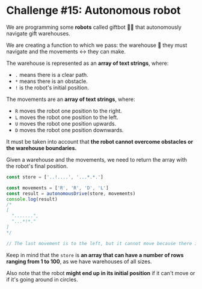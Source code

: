# Challenge #15: Autonomous robot

We are programming some **robots** called giftbot 🤖🎁 that autonomously navigate gift warehouses.

We are creating a function to which we pass: the warehouse 🏬 they must navigate and the movements ↔️ they can make.

The warehouse is represented as an **array of text strings**, where:

- `.` means there is a clear path.
- `*` means there is an obstacle.
- `!` is the robot's initial position.

The movements are an **array of text strings**, where:

- `R` moves the robot one position to the right.
- `L` moves the robot one position to the left.
- `U` moves the robot one position upwards.
- `D` moves the robot one position downwards.

It must be taken into account that **the robot cannot overcome obstacles or the warehouse boundaries.**

Given a warehouse and the movements, we need to return the array with the robot's final position.

```js
const store = ['..!....', '...*.*.']

const movements = ['R', 'R', 'D', 'L']
const result = autonomousDrive(store, movements)
console.log(result)
/*
[
  ".......",
  "...*!*."
]
*/

// The last movement is to the left, but it cannot move because there is an obstacle.
```

Keep in mind that the `store` is **an array that can have a number of rows ranging from 1 to 100**, as we have warehouses of all sizes.

Also note that the robot **might end up in its initial position** if it can't move or if it's going around in circles.
